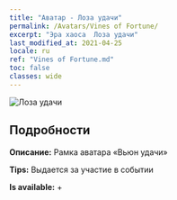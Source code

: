 ```yaml
---
title: "Аватар - Лоза удачи"
permalink: /Avatars/Vines of Fortune/
excerpt: "Эра хаоса  Лоза удачи"
last_modified_at: 2021-04-25
locale: ru
ref: "Vines of Fortune.md"
toc: false
classes: wide
---
```

 ![Лоза удачи](/images/a/avatarFrame_92.png)

## Подробности

 **Описание:** Рамка аватара «Вьюн удачи» 

 **Tips:** Выдается за участие в событии 

 **Is available:**  + 

